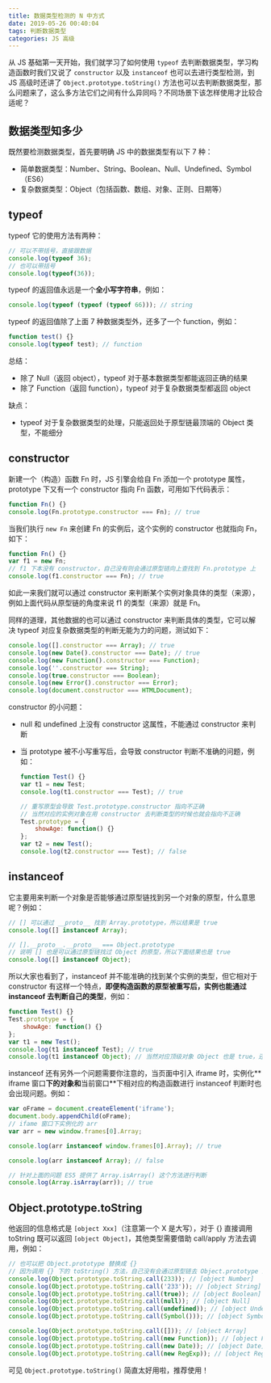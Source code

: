 ```yaml
---
title: 数据类型检测的 N 中方式
date: 2019-05-26 00:40:04
tags: 判断数据类型
categories: JS 高级
---
```


从 JS 基础第一天开始，我们就学习了如何使用 `typeof` 去判断数据类型，学习构造函数时我们又说了  `constructor` 以及 `instanceof` 也可以去进行类型检测，到 JS 高级时还讲了 `Object.prototype.toString()` 方法也可以去判断数据类型，那么问题来了，这么多方法它们之间有什么异同吗？不同场景下该怎样使用才比较合适呢？

<!-- more -->

## 数据类型知多少

既然要检测数据类型，首先要明确 JS 中的数据类型有以下 7 种：

- 简单数据类型：Number、String、Boolean、Null、Undefined、Symbol（ES6）
- 复杂数据类型：Object（包括函数、数组、对象、正则、日期等）

## typeof

typeof 它的使用方法有两种：

```javascript
// 可以不带括号，直接跟数据
console.log(typeof 36);
// 也可以带括号
console.log(typeof(36));
```

typeof 的返回值永远是一个**全小写字符串**，例如：

```javascript
console.log(typeof (typeof (typeof 66))); // string
```

typeof 的返回值除了上面 7 种数据类型外，还多了一个 function，例如：

```javascript
function test() {}
console.log(typeof test); // function
```

总结：

- 除了 Null（返回 object），typeof 对于基本数据类型都能返回正确的结果
- 除了 Function（返回 function），typeof 对于复杂数据类型都返回 object

缺点：

- typeof 对于复杂数据类型的处理，只能返回处于原型链最顶端的 Object 类型，不能细分

## constructor

新建一个（构造）函数 Fn 时，JS 引擎会给自 Fn 添加一个 prototype 属性，prototype 下又有一个 constructor 指向 Fn 函数，可用如下代码表示：

```javascript
function Fn() {}
console.log(Fn.prototype.constructor === Fn); // true
```

当我们执行 `new Fn` 来创建 Fn 的实例后，这个实例的 constructor 也就指向 Fn，如下：

```javascript
function Fn() {}
var f1 = new Fn;
// f1 下本没有 constructor，自己没有则会通过原型链向上查找到 Fn.prototype 上
console.log(f1.constructor === Fn); // true
```

如此一来我们就可以通过 constructor 来判断某个实例对象具体的类型（来源），例如上面代码从原型链的角度来说 f1 的类型（来源）就是 Fn。

同样的道理，其他数据的也可以通过 constructor 来判断具体的类型，它可以解决 typeof 对应复杂数据类型的判断无能为力的问题，测试如下：

```javascript
console.log([].constructor === Array); // true
console.log(new Date().constructor === Date); // true
console.log(new Function().constructor === Function);
console.log(''.constructor === String);
console.log(true.constructor === Boolean);
console.log(new Error().constructor === Error);
console.log(document.constructor === HTMLDocument);
```

constructor 的小问题：

- null 和 undefined 上没有 constructor 这属性，不能通过 constructor 来判断
- 当 prototype 被不小写重写后，会导致 constructor 判断不准确的问题，例如：

    ```javascript
    function Test() {}
    var t1 = new Test;
    console.log(t1.constructor === Test); // true

    // 重写原型会导致 Test.prototype.constructor 指向不正确
    // 当然对应的实例对象在用 constructor 去判断类型的时候也就会指向不正确
    Test.prototype = {
        showAge: function() {}
    };
    var t2 = new Test();
    console.log(t2.constructor === Test); // false
    ```

## instanceof

它主要用来判断一个对象是否能够通过原型链找到另一个对象的原型，什么意思呢？例如：

```javascript
// [] 可以通过 __proto__ 找到 Array.prototype，所以结果是 true
console.log([] instanceof Array);
```

```javascript
// [].__proto__.__proto__ === Object.prototype
// 说明 [] 也是可以通过原型链找过 Object 的原型，所以下面结果也是 true
console.log([] instanceof Object);
```

所以大家也看到了，instanceof 并不能准确的找到某个实例的类型，但它相对于 constructor 有这样一个特点，**即便构造函数的原型被重写后，实例也能通过 instanceof 去判断自己的类型**，例如：

```javascript
function Test() {}
Test.prototype = {
    showAge: function() {}
};
var t1 = new Test();
console.log(t1 instanceof Test); // true
console.log(t1 instanceof Object); // 当然对应顶级对象 Object 也是 true，还是不能准确判断就是 Test 类型
```

instanceof 还有另外一个问题需要你注意的，当页面中引入 iframe 时，实例化** iframe 窗口**下的对象和**当前窗口**下相对应的构造函数进行 instanceof 判断时也会出现问题。例如：

```javascript
var oFrame = document.createElement('iframe');
document.body.appendChild(oFrame);
// ifame 窗口下实例化的 arr
var arr = new window.frames[0].Array;

console.log(arr instanceof window.frames[0].Array); // true

console.log(arr instanceof Array); // false

// 针对上面的问题 ES5 提供了 Array.isArray() 这个方法进行判断
console.log(Array.isArray(arr)); // true
```

## Object.prototype.toString

他返回的信息格式是 `[object Xxx]`（注意第一个 X 是大写），对于 {} 直接调用 toString 既可以返回 `[object Object]`，其他类型需要借助 call/apply 方法去调用，例如：

```javascript
// 也可以把 Object.prototype 替换成 {}
// 因为调用 {} 下的 toString() 方法，自己没有会通过原型链去 Object.prototype 上面找
console.log(Object.prototype.toString.call(233)); // [object Number]
console.log(Object.prototype.toString.call('233')); // [object String]
console.log(Object.prototype.toString.call(true)); // [object Boolean]
console.log(Object.prototype.toString.call(null)); // [object Null]
console.log(Object.prototype.toString.call(undefined)); // [object Undefined]
console.log(Object.prototype.toString.call(Symbol())); // [object Symbol]

console.log(Object.prototype.toString.call([])); // [object Array]
console.log(Object.prototype.toString.call(new Function)); // [object Function]
console.log(Object.prototype.toString.call(new Date)); // [object Date]
console.log(Object.prototype.toString.call(new RegExp)); // [object RegExp]
```

可见 `Object.prototype.toString()` 简直太好用啦，推荐使用！